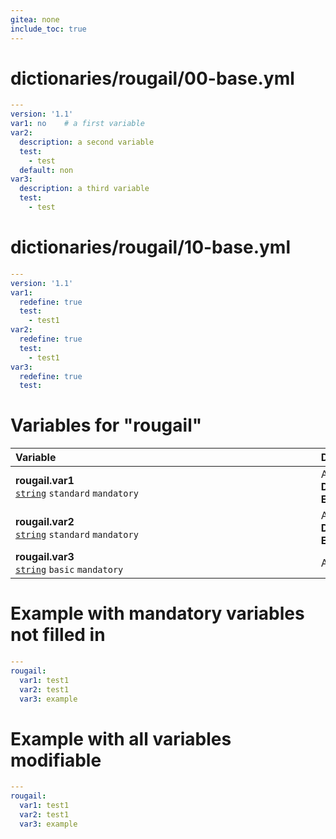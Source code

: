 ```yaml
---
gitea: none
include_toc: true
---
```

# dictionaries/rougail/00-base.yml

```yaml
---
version: '1.1'
var1: no    # a first variable
var2:
  description: a second variable
  test:
    - test
  default: non
var3:
  description: a third variable
  test:
    - test
```
# dictionaries/rougail/10-base.yml

```yaml
---
version: '1.1'
var1:
  redefine: true
  test:
    - test1
var2:
  redefine: true
  test:
    - test1
var3:
  redefine: true
  test:
```
# Variables for "rougail"

| Variable&nbsp;&nbsp;&nbsp;&nbsp;&nbsp;&nbsp;&nbsp;&nbsp;&nbsp;&nbsp;&nbsp;&nbsp;&nbsp;&nbsp;&nbsp;&nbsp;&nbsp;&nbsp;&nbsp;&nbsp;&nbsp;&nbsp;&nbsp;&nbsp;&nbsp;&nbsp;&nbsp;&nbsp;&nbsp;&nbsp;&nbsp;&nbsp;&nbsp;&nbsp;&nbsp;&nbsp;&nbsp;&nbsp;&nbsp;&nbsp;&nbsp;&nbsp;&nbsp;&nbsp;&nbsp;&nbsp;&nbsp;&nbsp;&nbsp;&nbsp;&nbsp;&nbsp;&nbsp;&nbsp;&nbsp;&nbsp;&nbsp;&nbsp;&nbsp;&nbsp;&nbsp;&nbsp;&nbsp;&nbsp;&nbsp;&nbsp;&nbsp;&nbsp;&nbsp;&nbsp;&nbsp;&nbsp;&nbsp;&nbsp;&nbsp;&nbsp;&nbsp;&nbsp;&nbsp;&nbsp;&nbsp;&nbsp;&nbsp;&nbsp;&nbsp;&nbsp;&nbsp;&nbsp;&nbsp;&nbsp;&nbsp;&nbsp;&nbsp;&nbsp;&nbsp;   | Description&nbsp;&nbsp;&nbsp;&nbsp;&nbsp;&nbsp;&nbsp;&nbsp;&nbsp;&nbsp;&nbsp;&nbsp;&nbsp;&nbsp;&nbsp;&nbsp;&nbsp;&nbsp;&nbsp;&nbsp;&nbsp;&nbsp;&nbsp;&nbsp;&nbsp;&nbsp;&nbsp;&nbsp;&nbsp;&nbsp;&nbsp;&nbsp;&nbsp;&nbsp;&nbsp;&nbsp;&nbsp;&nbsp;&nbsp;&nbsp;&nbsp;&nbsp;&nbsp;&nbsp;&nbsp;&nbsp;&nbsp;&nbsp;&nbsp;&nbsp;&nbsp;&nbsp;&nbsp;&nbsp;&nbsp;&nbsp;&nbsp;&nbsp;&nbsp;&nbsp;&nbsp;&nbsp;&nbsp;&nbsp;&nbsp;&nbsp;&nbsp;&nbsp;&nbsp;&nbsp;&nbsp;&nbsp;&nbsp;&nbsp;&nbsp;&nbsp;&nbsp;&nbsp;&nbsp;&nbsp;&nbsp;&nbsp;&nbsp;&nbsp;&nbsp;&nbsp;&nbsp;&nbsp;&nbsp;&nbsp;&nbsp;&nbsp;   |
|------------------------------------------------------------------------------------------------------------------------------------------------------------------------------------------------------------------------------------------------------------------------------------------------------------------------------------------------------------------------------------------------------------------------------------------------------------------------------------------------------------------------------------------------------------------------------------------------------|---------------------------------------------------------------------------------------------------------------------------------------------------------------------------------------------------------------------------------------------------------------------------------------------------------------------------------------------------------------------------------------------------------------------------------------------------------------------------------------------------------------------------------------------------------------------------------------|
| **rougail.var1**<br/>[`string`](https://rougail.readthedocs.io/en/latest/variable.html#variables-types) `standard` `mandatory`                                                                                                                                                                                                                                                                                                                                                                                                                                                                       | A first variable.<br/>**Default**: no<br/>**Example**: test1                                                                                                                                                                                                                                                                                                                                                                                                                                                                                                                          |
| **rougail.var2**<br/>[`string`](https://rougail.readthedocs.io/en/latest/variable.html#variables-types) `standard` `mandatory`                                                                                                                                                                                                                                                                                                                                                                                                                                                                       | A second variable.<br/>**Default**: non<br/>**Example**: test1                                                                                                                                                                                                                                                                                                                                                                                                                                                                                                                        |
| **rougail.var3**<br/>[`string`](https://rougail.readthedocs.io/en/latest/variable.html#variables-types) `basic` `mandatory`                                                                                                                                                                                                                                                                                                                                                                                                                                                                          | A third variable.                                                                                                                                                                                                                                                                                                                                                                                                                                                                                                                                                                     |


# Example with mandatory variables not filled in

```yaml
---
rougail:
  var1: test1
  var2: test1
  var3: example
```
# Example with all variables modifiable

```yaml
---
rougail:
  var1: test1
  var2: test1
  var3: example
```
